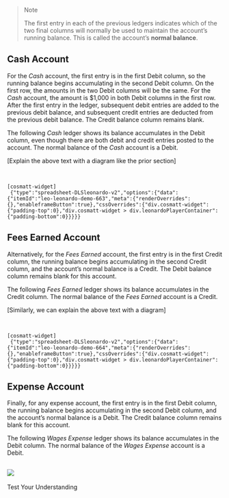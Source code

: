 > Note
> 
> The first entry in each of the previous ledgers indicates which of the two final columns will normally be used to maintain the account’s running balance. This is called the account’s **normal balance**.

## Cash Account

For the *Cash* account, the first entry is in the first Debit column, so the running balance begins accumulating in the second Debit column. On the first row, the amounts in the two Debit columns will be the same. For the *Cash* account, the amount is $1,000 in both Debit columns in the first row. After the first entry in the ledger, subsequent debit entries are added to the previous debit balance, and subsequent credit entries are deducted from the previous debit balance. The Credit balance column remains blank.

The following *Cash* ledger shows its balance accumulates in the Debit column, even though there are both debit and credit entries posted to the account. The normal balance of the *Cash* account is a Debit.

\[Explain the above text with a diagram like the prior section\]

  

```
[cosmatt-widget]
 {"type":"spreadsheet-DLSleonardo-v2","options":{"data":{"itemId":"leo-leonardo-demo-663","meta":{"renderOverrides":{},"enableframeButton":true},"cssOverrides":{"div.cosmatt-widget":{"padding-top":0},"div.cosmatt-widget > div.leonardoPlayerContainer":{"padding-bottom":0}}}}} 
```

## Fees Earned Account

Alternatively, for the *Fees Earned* account, the first entry is in the first Credit column, the running balance begins accumulating in the second Credit column, and the account’s normal balance is a Credit. The Debit balance column remains blank for this account.

The following *Fees Earned* ledger shows its balance accumulates in the Credit column. The normal balance of the *Fees Earned* account is a Credit.

\[Similarly, we can explain the above text with a diagram\]

 

```
[cosmatt-widget]
 {"type":"spreadsheet-DLSleonardo-v2","options":{"data":{"itemId":"leo-leonardo-demo-664","meta":{"renderOverrides":{},"enableframeButton":true},"cssOverrides":{"div.cosmatt-widget":{"padding-top":0},"div.cosmatt-widget > div.leonardoPlayerContainer":{"padding-bottom":0}}}}} 
```

## Expense Account

Finally, for any expense account, the first entry is in the first Debit column, the running balance begins accumulating in the second Debit column, and the account’s normal balance is a Debit. The Credit balance column remains blank for this account.

The following *Wages Expense* ledger shows its balance accumulates in the Debit column. The normal balance of the *Wages Expense* account is a Debit.

## ![](./Chapter_2_Recording_accounting_transactions/media/05_Normal_account_balances/image4.png)  
  
  
Test Your Understanding 

